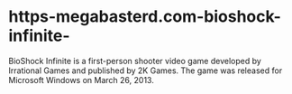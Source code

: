 # https-megabasterd.com-bioshock-infinite-
BioShock Infinite  is a first-person shooter video game developed by Irrational Games and published by 2K Games. The game was released for Microsoft Windows on March 26, 2013. 
